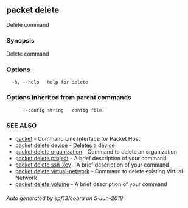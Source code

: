## packet delete

Delete command

### Synopsis

Delete command

### Options

```
  -h, --help   help for delete
```

### Options inherited from parent commands

```
      --config string   config file.
```

### SEE ALSO

* [packet](packet.md)	 - Command Line Interface for Packet Host
* [packet delete device](packet_delete_device.md)	 - Deletes a device
* [packet delete organization](packet_delete_organization.md)	 - Command to delete an organization
* [packet delete project](packet_delete_project.md)	 - A brief description of your command
* [packet delete ssh-key](packet_delete_ssh-key.md)	 - A brief description of your command
* [packet delete virtual-network](packet_delete_virtual-network.md)	 - Command to delete existing Virtual Network
* [packet delete volume](packet_delete_volume.md)	 - A brief description of your command

###### Auto generated by spf13/cobra on 5-Jun-2018
